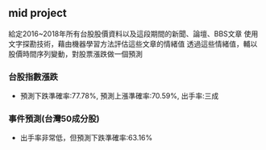 ## mid project
給定2016~2018年所有台股股價資料以及這段期間的新聞、論壇、BBS文章
使用文字探勘技術，藉由機器學習方法評估這些文章的情緒值
透過這些情緒值，輔以股價時間序列變動，對股票漲跌做一個預測

### 台股指數漲跌
* 預測下跌準確率:77.78%, 預測上漲準確率:70.59%, 出手率:三成

### 事件預測(台灣50成分股)
* 出手率非常低，但預測下跌準確率:63.16%
